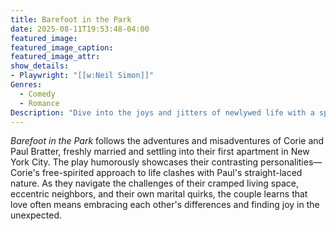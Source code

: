 ```yaml
---
title: Barefoot in the Park
date: 2025-08-11T19:53:48-04:00
featured_image:
featured_image_caption: 
featured_image_attr:
show_details: 
- Playwright: "[[w:Neil Simon]]"
Genres:
  - Comedy
  - Romance
Description: "Dive into the joys and jitters of newlywed life with a spirited look at a young couple learning to live and love in a tiny New York apartment."
---
```

*Barefoot in the Park* follows the adventures and misadventures of Corie and Paul Bratter, freshly married and settling into their first apartment in New York City. The play humorously showcases their contrasting personalities—Corie's free-spirited approach to life clashes with Paul's straight-laced nature. As they navigate the challenges of their cramped living space, eccentric neighbors, and their own marital quirks, the couple learns that love often means embracing each other's differences and finding joy in the unexpected.